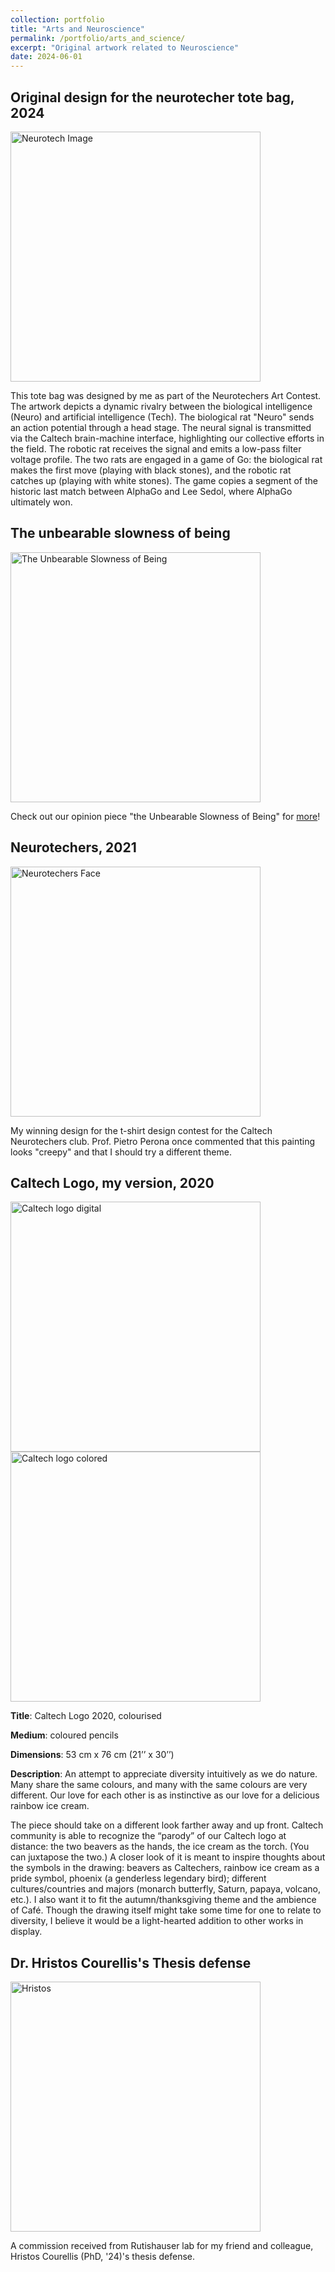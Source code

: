 ```yaml
---
collection: portfolio
title: "Arts and Neuroscience"
permalink: /portfolio/arts_and_science/
excerpt: "Original artwork related to Neuroscience"
date: 2024-06-01
---
```


Original design for the neurotecher tote bag, 2024
------

<img src="/images/neurotech.jpeg" alt="Neurotech Image" style="width: 400px; height: auto;">

This tote bag was designed by me as part of the Neurotechers Art Contest. The artwork depicts a dynamic rivalry between the biological intelligence (Neuro) and artificial intelligence (Tech). The biological rat "Neuro" sends an action potential through a head stage. The neural signal is transmitted via the Caltech brain-machine interface, highlighting our collective efforts in the field. The robotic rat receives the signal and emits a low-pass filter voltage profile. The two rats are engaged in a game of Go: the biological rat makes the first move (playing with black stones), and the robotic rat catches up (playing with white stones). The game copies a segment of the historic last match between AlphaGo and Lee Sedol, where AlphaGo ultimately won.

The unbearable slowness of being
------

<img src="/images/slowness.jpg" alt="The Unbearable Slowness of Being" style="width: 400px; height: auto;">

Check out our opinion piece "the Unbearable Slowness of Being" for [more](https://jieyusz.github.io/publication/2024_zheng_slowness)! 

Neurotechers, 2021
------
<img src="/images/neurotechs_ghost.jpg" alt="Neurotechers Face" style="width: 400px; height: auto;">

My winning design for the t-shirt design contest for the Caltech Neurotechers club. Prof. Pietro Perona once commented that this painting looks "creepy" and that I should try a different theme. 

Caltech Logo, my version, 2020
------
<img src="/images/Caltech_logo.png" alt="Caltech logo digital" style="width: 400px; height: auto;">


<img src="/images/Closeup.jpeg" alt="Caltech logo colored" style="width: 400px; height: auto;">

**Title**: Caltech Logo 2020, colourised

**Medium**: coloured pencils

**Dimensions**: 53 cm x 76 cm (21’’ x 30’’)
 
**Description**: An attempt to appreciate diversity intuitively as we do nature. Many share the same colours, and many with the same colours are very different. Our love for each other is as instinctive as our love for a delicious rainbow ice cream.
 

The piece should take on a different look farther away and up front. Caltech community is able to recognize the “parody” of our Caltech logo at distance: the two beavers as the hands, the ice cream as the torch. (You can juxtapose the two.) A closer look of it is meant to inspire thoughts about the symbols in the drawing: beavers as Caltechers, rainbow ice cream as a pride symbol, phoenix (a genderless legendary bird); different cultures/countries and majors (monarch butterfly, Saturn, papaya, volcano, etc.). I also want it to fit the autumn/thanksgiving theme and the ambience of Café. Though the drawing itself might take some time for one to relate to diversity, I believe it would be a light-hearted addition to other works in display.


Dr. Hristos Courellis's Thesis defense
-----

<img src="/images/Hristos_poster.png" alt="Hristos" style="width: 400px; height: auto;">

A commission received from Rutishauser lab for my friend and colleague, Hristos Courellis (PhD, '24)'s thesis defense. 
